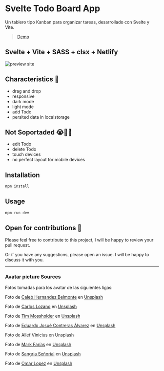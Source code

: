 # Svelte Todo Board App

Un tablero tipo Kanban para organizar tareas, desarrollado con Svelte y Vite.

> [Demo](https://sveltetodoboard.netlify.app/)

## Svelte + Vite + SASS + clsx + Netlify

![preview site](https://sveltetodoboard.netlify.app/images/socialCardSvelte.jpg)

## Characteristics 🚀

- drag and drop
- responsive
- dark mode
- light mode
- add Todo
- persited data in localstorage

## Not Soportaded 😭🤷‍♂️

- edit Todo
- delete Todo
- touch devices
- no perfect layout for mobile devices

## Installation

```bash
npm install
```

## Usage

```bash
npm run dev
```

## Open for contributions 🤝

Please feel free to contribute to this project, I will be happy to review your pull request.

Or if you have any suggestions, please open an issue. I will be happy to discuss it with you.

---

### Avatar picture Sources

Fotos tomadas para los avatar de las siguientes ligas:

Foto de <a href="https://unsplash.com/es/@caleb?utm_source=unsplash&utm_medium=referral&utm_content=creditCopyText">Caleb Hernandez Belmonte</a> en <a href="https://unsplash.com/es/fotos/QunXlN13l0U?utm_source=unsplash&utm_medium=referral&utm_content=creditCopyText">Unsplash</a>

Foto de <a href="https://unsplash.com/@clozano_jpg?utm_source=unsplash&utm_medium=referral&utm_content=creditCopyText">Carlos Lozano</a> en <a href="https://unsplash.com/es/fotos/PSXib-VDL2A?utm_source=unsplash&utm_medium=referral&utm_content=creditCopyText">Unsplash</a>

Foto de <a href="https://unsplash.com/es/@timmossholder?utm_source=unsplash&utm_medium=referral&utm_content=creditCopyText">Tim Mossholder</a> en <a href="https://unsplash.com/es/fotos/8beYvX-bRgo?utm_source=unsplash&utm_medium=referral&utm_content=creditCopyText">Unsplash</a>

Foto de <a href="https://unsplash.com/fr/@eduardojcontreras?utm_source=unsplash&utm_medium=referral&utm_content=creditCopyText">Eduardo Josué Contreras Álvarez</a> en <a href="https://unsplash.com/es/fotos/aXW83vU-Rbc?utm_source=unsplash&utm_medium=referral&utm_content=creditCopyText">Unsplash</a>

Foto de <a href="https://unsplash.com/fr/@seteph?utm_source=unsplash&utm_medium=referral&utm_content=creditCopyText">Allef Vinicius</a> en <a href="https://unsplash.com/es/fotos/3TSyMrZj5ik?utm_source=unsplash&utm_medium=referral&utm_content=creditCopyText">Unsplash</a>

Foto de <a href="https://unsplash.com/@markfarias?utm_source=unsplash&utm_medium=referral&utm_content=creditCopyText">Mark Farías</a> en <a href="https://unsplash.com/es/fotos/dt60oksDTx8?utm_source=unsplash&utm_medium=referral&utm_content=creditCopyText">Unsplash</a>

Foto de <a href="https://unsplash.com/@sangriasenorial?utm_source=unsplash&utm_medium=referral&utm_content=creditCopyText">Sangria Señorial</a> en <a href="https://unsplash.com/es/fotos/jdvLz4_LAQk?utm_source=unsplash&utm_medium=referral&utm_content=creditCopyText">Unsplash</a>

Foto de <a href="https://unsplash.com/@omarlopez1?utm_source=unsplash&utm_medium=referral&utm_content=creditCopyText">Omar Lopez</a> en <a href="https://unsplash.com/es/fotos/hKflZP1MtLU?utm_source=unsplash&utm_medium=referral&utm_content=creditCopyText">Unsplash</a>
